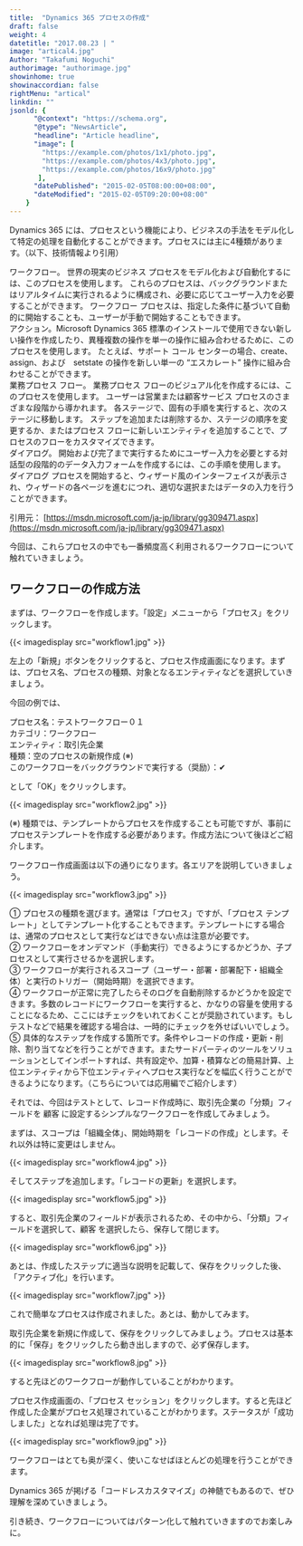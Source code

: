 ```yaml
---
title:  "Dynamics 365 プロセスの作成"
draft: false
weight: 4
datetitle: "2017.08.23 | "
image: "artical4.jpg"
Author: "Takafumi Noguchi"
authorimage: "authorimage.jpg"
showinhome: true
showinaccordian: false
rightMenu: "artical"
linkdin: ""
jsonld: {
      "@context": "https://schema.org",
      "@type": "NewsArticle",
      "headline": "Article headline",
      "image": [
        "https://example.com/photos/1x1/photo.jpg",
        "https://example.com/photos/4x3/photo.jpg",
        "https://example.com/photos/16x9/photo.jpg"
       ],
      "datePublished": "2015-02-05T08:00:00+08:00",
      "dateModified": "2015-02-05T09:20:00+08:00"
    }
---
```

<!-- Intro  -->
Dynamics 365 には、プロセスという機能により、ビジネスの手法をモデル化して特定の処理を自動化することができます。プロセスには主に4種類があります。（以下、技術情報より引用）

<!-- Quate Box -->
ワークフロー。 世界の現実のビジネス プロセスをモデル化および自動化するには、このプロセスを使用します。 これらのプロセスは、バックグラウンドまたはリアルタイムに実行されるように構成され、必要に応じてユーザー入力を必要することができます。 ワークフロー プロセスは、指定した条件に基づいて自動的に開始することも、ユーザーが手動で開始することもできます。     
アクション。Microsoft Dynamics 365 標準のインストールで使用できない新しい操作を作成したり、異種複数の操作を単一の操作に組み合わせるために、このプロセスを使用します。 たとえば、サポート コール センターの場合、create、assign、および　setstate の操作を新しい単一の “エスカレート” 操作に組み合わせることができます。      
業務プロセス フロー。 業務プロセス フローのビジュアル化を作成するには、このプロセスを使用します。 ユーザーは営業または顧客サービス プロセスのさまざまな段階から導かれます。 各ステージで、固有の手順を実行すると、次のステージに移動します。 ステップを追加または削除するか、ステージの順序を変更するか、またはプロセス フローに新しいエンティティを追加することで、プロセスのフローをカスタマイズできます。     
ダイアログ。 開始および完了まで実行するためにユーザー入力を必要とする対話型の段階的のデータ入力フォームを作成するには、この手順を使用します。 ダイアログ プロセスを開始すると、ウィザード風のインターフェイスが表示され、ウィザードの各ページを進むにつれ、適切な選択またはデータの入力を行うことができます。     


引用元： [https://msdn.microsoft.com/ja-jp/library/gg309471.aspx](https://msdn.microsoft.com/ja-jp/library/gg309471.aspx)

今回は、これらプロセスの中でも一番頻度高く利用されるワークフローについて触れていきましょう。

## ワークフローの作成方法
まずは、ワークフローを作成します。「設定」メニューから「プロセス」をクリックします。
<!-- Image= workflow1.jpg -->
{{< imagedisplay src="workflow1.jpg" >}}

左上の「新規」ボタンをクリックすると、プロセス作成画面になります。まずは、プロセス名、プロセスの種類、対象となるエンティティなどを選択していきましょう。

今回の例では、

プロセス名：テストワークフロー０１    
カテゴリ：ワークフロー    
エンティティ：取引先企業     
種類：空のプロセスの新規作成 (※)     
このワークフローをバックグラウンドで実行する（奨励）：✔     

として「OK」をクリックします。
<!-- Image= workflow2.jpg -->
{{< imagedisplay src="workflow2.jpg" >}}

(※) 種類では、テンプレートからプロセスを作成することも可能ですが、事前にプロセステンプレートを作成する必要があります。作成方法について後ほどご紹介します。


ワークフロー作成画面は以下の通りになります。各エリアを説明していきましょう。
<!-- Image= workflow3.jpg -->
{{< imagedisplay src="workflow3.jpg" >}}

①  プロセスの種類を選びます。通常は「プロセス」ですが、「プロセス テンプレート」としてテンプレート化することもできます。テンプレートにする場合は、通常のプロセスとして実行などはできない点は注意が必要です。   
②  ワークフローをオンデマンド（手動実行）できるようにするかどうか、子プロセスとして実行させるかを選択します。    
③  ワークフローが実行されるスコープ（ユーザー・部署・部署配下・組織全体）と実行のトリガー（開始時期）を選択できます。    
④ ワークフローが正常に完了したらそのログを自動削除するかどうかを設定できます。多数のレコードにワークフローを実行すると、かなりの容量を使用することになるため、ここにはチェックをいれておくことが奨励されています。もしテストなどで結果を確認する場合は、一時的にチェックを外せばいいでしょう。     
⑤ 具体的なステップを作成する箇所です。条件やレコードの作成・更新・削除、割り当てなどを行うことができます。またサードパーティのツールをソリューションとしてインポートすれば、共有設定や、加算・積算などの簡易計算、上位エンティティから下位エンティティへプロセス実行などを幅広く行うことができるようになります。（こちらについては応用編でご紹介します）  

それでは、今回はテストとして、レコード作成時に、取引先企業の「分類」フィールドを 顧客 に設定するシンプルなワークフローを作成してみましょう。
 

まずは、スコープは「組織全体」、開始時期を「レコードの作成」とします。それ以外は特に変更はしません。
<!-- Image= workflow4.jpg -->
{{< imagedisplay src="workflow4.jpg" >}}

そしてステップを追加します。「レコードの更新」を選択します。
<!-- Image= workflow5.jpg -->
{{< imagedisplay src="workflow5.jpg" >}}

すると、取引先企業のフィールドが表示されるため、その中から、「分類」フィールドを選択して、顧客 を選択したら、保存して閉じます。
<!-- Image= workflow6.jpg -->
{{< imagedisplay src="workflow6.jpg" >}}

あとは、作成したステップに適当な説明を記載して、保存をクリックした後、「アクティブ化」を行います。
<!-- Image= workflow7.jpg -->
{{< imagedisplay src="workflow7.jpg" >}}

これで簡単なプロセスは作成されました。あとは、動かしてみます。

取引先企業を新規に作成して、保存をクリックしてみましょう。プロセスは基本的に「保存」をクリックしたら動き出しますので、必ず保存します。
<!-- Image= workflow8.jpg -->
{{< imagedisplay src="workflow8.jpg" >}}

すると先ほどのワークフローが動作していることがわかります。

プロセス作成画面の、「プロセス セッション」をクリックします。すると先ほど作成した企業がプロセス処理されていることがわかります。ステータスが「成功しました」となれば処理は完了です。
<!-- Image= workflow9.jpg -->
{{< imagedisplay src="workflow9.jpg" >}}

ワークフローはとても奥が深く、使いこなせばほとんどの処理を行うことができます。

Dynamics 365 が掲げる「コードレスカスタマイズ」の神髄でもあるので、ぜひ理解を深めていきましょう。

引き続き、ワークフローについてはパターン化して触れていきますのでお楽しみに。